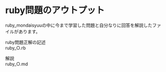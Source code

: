 # ruby問題のアウトプット  
  
ruby_mondaisyuuの中に今まで学習した問題と自分なりに回答を解説したファイルがあります。  
  
ruby問題正解の記述  
ruby_○.rb  
  
解説  
ruby_○.md  
